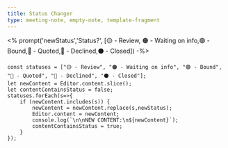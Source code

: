 ```yaml
---
title: Status Changer
type: meeting-note, empty-note, template-fragment 
---
```

<% prompt('newStatus','Status?', [🟡 - Review, 🟠 - Waiting on info,🟢 - Bound,🔵 - Quoted,🔴 - Declined,⚫ - Closed]) -%>
```templatejs
const statuses = ["🟡 - Review", "🟠 - Waiting on info", "🟢 - Bound", "🔵 - Quoted", "🔴 - Declined", "⚫ - Closed"];
let newContent = Editor.content.slice();
let contentContainsStatus = false;
statuses.forEach(s=>{
	if (newContent.includes(s)) {
		newContent = newContent.replace(s,newStatus);
		Editor.content = newContent;
		console.log(`\n\nNEW CONTENT:\n${newContent}`);
		contentContainsStatus = true;
	}
});

```